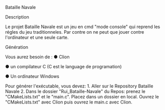 Bataille Navale


Description

Le projet Bataille Navale est un jeu en cmd "mode console" qui reprend les régles du jeu traditionneles. Par contre on ne peut que jouer contre l'ordinateur et une seule carte.


Génération

Vous aurez besoin de :
● Clion

● un compilateur C (C est le language de programation)

● Un ordinateur Windows

Pour générer l'exécutable, vous devez:
     1. Aller sur le Repository Bataille Navale 
     2. Dans le dossier "Rui_Bataille-Navale" du Repos: prenez le "CMakeLists.txt" et  le "main.c". Placez dans un dossier en local.               Ouvrez le "CMakeLists.txt" avec Clion puis ouvrez le main.c avec Clion.

